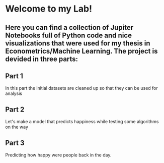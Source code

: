 # Welcome to my Lab! 

Here you can find a collection of Jupiter Notebooks full of Python code and nice visualizations that were used for my thesis in Econometrics/Machine Learning. The project is devided in three parts:
-----------------------------------------------------------------------------------------------------------------------------------
## Part 1
In this part the initial datasets are cleaned up so that they can be used for analysis
## Part 2
Let's make a model that predicts happiness while testing some algorithms on the way
## Part 3
Predicting how happy were people back in the day.
